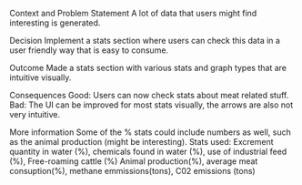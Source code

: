 Context and Problem Statement
A lot of data that users might find interesting is generated.

Decision
Implement a stats section where users can check this data in a user friendly way that is easy to consume.

Outcome
Made a stats section with various stats and graph types that are intuitive visually.

Consequences
Good: Users can now check stats about meat related stuff.
Bad: The UI can be improved for most stats visually, the arrows are also not very intuitive. 

More information
Some of the % stats could include numbers as well, such as the animal production (might be interesting).
Stats used: Excrement quantity in water (%), chemicals found in water (%), use of industrial feed (%), Free-roaming cattle (%)
Animal production(%), average meat consuption(%), methane emmissions(tons), C02 emissions (tons)